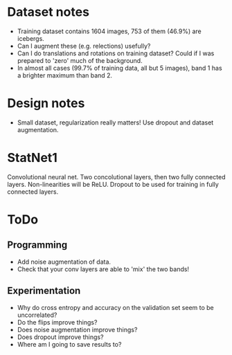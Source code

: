 # Dataset notes

 * Training dataset contains 1604 images, 753 of them (46.9%) are icebergs.
 * Can I augment these (e.g. relections) usefully?
 * Can I do translations and rotations on training dataset? Could if I was prepared to 'zero' much of the background.
 * In almost all cases (99.7% of training data, all but 5 images), band 1 has a brighter maximum than band 2.
 
# Design notes

* Small dataset, regularization really matters! Use dropout and dataset augmentation.

# StatNet1

Convolutional neural net.
Two concolutional layers, then two fully connected layers.
Non-linearities will be ReLU.
Dropout to be used for training in fully connected layers.

# ToDo

## Programming

* Add noise augmentation of data.
* Check that your conv layers are able to 'mix' the two bands!

## Experimentation

* Why do cross entropy and accuracy on the validation set seem to be uncorrelated?
* Do the flips improve things?
* Does noise augmentation improve things?
* Does dropout improve things?
* Where am I going to save results to?

